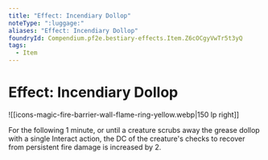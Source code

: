 ```yaml
---
title: "Effect: Incendiary Dollop"
noteType: ":luggage:"
aliases: "Effect: Incendiary Dollop"
foundryId: Compendium.pf2e.bestiary-effects.Item.Z6cOCgyVwTr5t3yQ
tags:
  - Item
---
```


# Effect: Incendiary Dollop
![[icons-magic-fire-barrier-wall-flame-ring-yellow.webp|150 lp right]]

For the following 1 minute, or until a creature scrubs away the grease dollop with a single Interact action, the DC of the creature's checks to recover from persistent fire damage is increased by 2.
